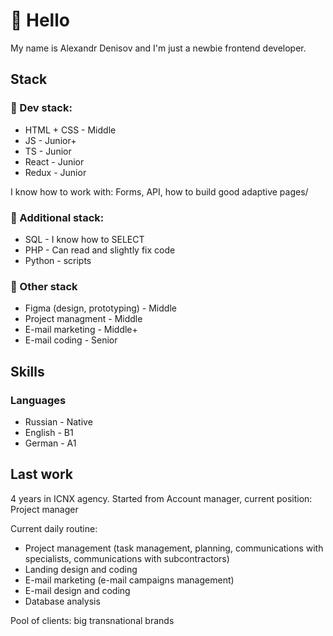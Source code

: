 # 👋 Hello

My name is Alexandr Denisov and I'm just a newbie frontend developer.

## Stack

### 🌱 Dev stack:

* HTML + CSS - Middle
* JS - Junior+
* TS - Junior
* React - Junior
* Redux - Junior

I know how to work with:
Forms, API, how to build good adaptive pages/

### 🐣 Additional stack:

* SQL - I know how to SELECT
* PHP - Can read and slightly fix code
* Python - scripts

### 🐥 Other stack

* Figma (design, prototyping) - Middle
* Project managment - Middle
* E-mail marketing - Middle+
* E-mail coding - Senior

## Skills

### Languages

* Russian - Native
* English - B1
* German - A1

## Last work

4 years in ICNX agency. Started from Account manager, current position: Project manager

Current daily routine:

* Project management (task management, planning, communications with specialists, communications with subcontractors)
* Landing design and coding
* E-mail marketing (e-mail campaigns management)
* E-mail design and coding
* Database analysis

Pool of clients: big transnational brands






<!--
**Syfleshka/Syfleshka** is a ✨ _special_ ✨ repository because its `README.md` (this file) appears on your GitHub profile.

Here are some ideas to get you started:

- 🔭 I’m currently working on ...
- 🌱 I’m currently learning ...
- 👯 I’m looking to collaborate on ...
- 🤔 I’m looking for help with ...
- 💬 Ask me about ...
- 📫 How to reach me: ...
- 😄 Pronouns: ...
- ⚡ Fun fact: ...
-->
